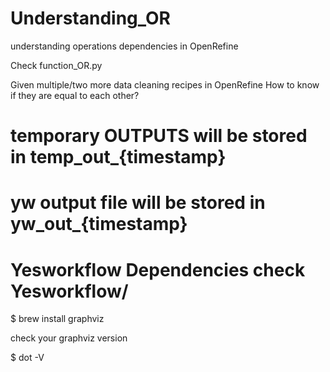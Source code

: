 # Understanding_OR
understanding operations dependencies in OpenRefine 

Check function_OR.py

Given multiple/two more data cleaning recipes in OpenRefine
How to know if they are equal to each other?

# temporary OUTPUTS will be stored in temp_out_{timestamp}
# yw output file will be stored in yw_out_{timestamp}


# Yesworkflow Dependencies check Yesworkflow/

$ brew install graphviz

check your graphviz version

$ dot -V


